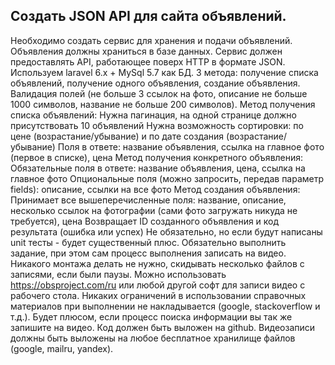 ## Создать JSON API для сайта объявлений.

Необходимо создать сервис для хранения и подачи объявлений. Объявления должны храниться в базе данных. Сервис должен предоставлять API, работающее поверх HTTP в формате JSON.
Используем laravel 6.x + MySql 5.7 как БД.
3 метода: получение списка объявлений, получение одного объявления, создание объявления.
Валидация полей (не больше 3 ссылок на фото, описание не больше 1000 символов, название не больше 200 символов).
Метод получения списка объявлений:
Нужна пагинация, на одной странице должно присутствовать 10 объявлений
Нужна возможность сортировки: по цене (возрастание/убывание) и по дате создания (возрастание/убывание)
Поля в ответе: название объявления, ссылка на главное фото (первое в списке), цена
Метод получения конкретного объявления:
Обязательные поля в ответе: название объявления, цена, ссылка на главное фото
Опциональные поля (можно запросить, передав параметр fields): описание, ссылки на все фото
Метод создания объявления:
Принимает все вышеперечисленные поля: название, описание, несколько ссылок на фотографии (сами фото загружать никуда не требуется), цена
Возвращает ID созданного объявления и код результата (ошибка или успех)
Не обязательно, но если будут написаны unit тесты - будет существенный плюс.
Обязательно выполнить задание, при этом сам процесс выполнения записать на видео. Никакого монтажа делать не нужно, скидывать несколько файлов с записями, если были паузы. Можно использовать https://obsproject.com/ru или любой другой софт для записи видео с рабочего стола.
Никаких ограничений в использовании справочных материалов при выполнении не накладывается (google, stackoverflow и т.д.). Будет плюсом, если процесс поиска информации вы так же запишите на видео.
Код должен быть выложен на github.
Видеозаписи должны быть выложены на любое бесплатное хранилище файлов (google, mailru, yandex).
